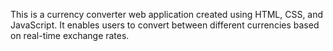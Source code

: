 This is a currency converter web application created using HTML, CSS, and JavaScript. It enables users to convert between different currencies based on real-time exchange rates.
